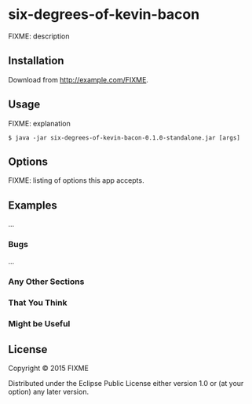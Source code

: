 # six-degrees-of-kevin-bacon

FIXME: description

## Installation

Download from http://example.com/FIXME.

## Usage

FIXME: explanation

    $ java -jar six-degrees-of-kevin-bacon-0.1.0-standalone.jar [args]

## Options

FIXME: listing of options this app accepts.

## Examples

...

### Bugs

...

### Any Other Sections
### That You Think
### Might be Useful

## License

Copyright © 2015 FIXME

Distributed under the Eclipse Public License either version 1.0 or (at
your option) any later version.
